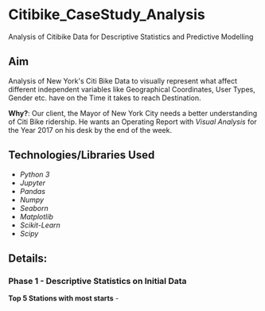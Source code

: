 # Citibike_CaseStudy_Analysis
Analysis of Citibike Data for Descriptive Statistics and Predictive Modelling

## Aim 

Analysis of New York's Citi Bike Data to visually represent what affect different independent variables like Geographical Coordinates, User Types, Gender etc. have on the Time it takes to reach Destination. 

**Why?**: Our client, the Mayor of New York City needs a better understanding of Citi Bike ridership. He wants an Operating Report with *Visual Analysis* for the Year 2017 on his desk by the end of the week.

## Technologies/Libraries Used

 - *Python 3*
 - *Jupyter*
 - *Pandas*
 - *Numpy*
 - *Seaborn*
 - *Matplotlib*
 - *Scikit-Learn*
 - *Scipy*

## Details:

### Phase 1 - Descriptive Statistics on Initial Data
**Top 5 Stations with most starts** - 
